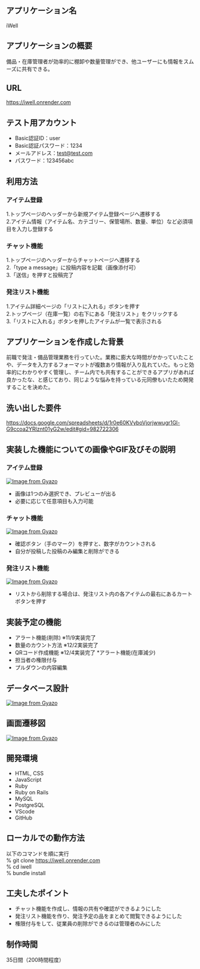 ## アプリケーション名
iWell  
## アプリケーションの概要
備品・在庫管理者が効率的に棚卸や数量管理ができ、他ユーザーにも情報をスムーズに共有できる。
## URL
https://iwell.onrender.com
## テスト用アカウント
* Basic認証ID：user
* Basic認証パスワード：1234
* メールアドレス：test@test.com
* パスワード：123456abc
## 利用方法
### アイテム登録
1.トップページのヘッダーから新規アイテム登録ページへ遷移する  
2.アイテム情報（アイテム名、カテゴリー、保管場所、数量、単位）など必須項目を入力し登録する
### チャット機能
1.トップページのヘッダーからチャットページへ遷移する  
2.「type a message」に投稿内容を記載（画像添付可）  
3.「送信」を押すと投稿完了
###  発注リスト機能
1.アイテム詳細ページの「リストに入れる」ボタンを押す  
2.トップページ（在庫一覧）の右下にある「発注リスト」をクリックする  
3.「リストに入れる」ボタンを押したアイテムが一覧で表示される
## アプリケーションを作成した背景
前職で発注・備品管理業務を行っていた。業務に膨大な時間がかかっていたことや、データを入力するフォーマットが複数あり情報が入り乱れていた。もっと効率的にわかりやすく管理し、チーム内でも共有することができるアプリがあれば良かったな、と感じており、同じような悩みを持っている元同僚もいたため開発することを決めた。
## 洗い出した要件
https://docs.google.com/spreadsheets/d/1r0e60KVyboVjorjwwugr1Gl-G9ccoa2YRlznt01yG2w/edit#gid=982722306
## 実装した機能についての画像やGIF及びその説明
### アイテム登録
[![Image from Gyazo](https://i.gyazo.com/cb5f3c2402c88976755677a88816105b.gif)](https://gyazo.com/cb5f3c2402c88976755677a88816105b)
* 画像は1つのみ選択でき、プレビューが出る
* 必要に応じて任意項目も入力可能
### チャット機能
[![Image from Gyazo](https://i.gyazo.com/9c605575200dc1915036b800dac0cf1e.gif)](https://gyazo.com/9c605575200dc1915036b800dac0cf1e)
* 確認ボタン（手のマーク）を押すと、数字がカウントされる
* 自分が投稿した投稿のみ編集と削除ができる
###  発注リスト機能
[![Image from Gyazo](https://i.gyazo.com/c67ae12fa5d5a9b72b59c661740560a0.gif)](https://gyazo.com/c67ae12fa5d5a9b72b59c661740560a0)
* リストから削除する場合は、発注リスト内の各アイテムの最右にあるカートボタンを押す
## 実装予定の機能
* アラート機能(削除)  ※11/9実装完了
* 数量のカウント方法  ※12/2実装完了
* QRコード作成機能  ※12/4実装完了
*アラート機能(在庫減少)
* 担当者の権限付与
* プルダウンの内容編集
## データベース設計
[![Image from Gyazo](https://i.gyazo.com/513ecdce439e04f7f4041003a24e8918.png)](https://gyazo.com/513ecdce439e04f7f4041003a24e8918)
## 画面遷移図
[![Image from Gyazo](https://i.gyazo.com/099adc054ec89193548b3fc66fea1ff6.png)](https://gyazo.com/099adc054ec89193548b3fc66fea1ff6)
## 開発環境
* HTML, CSS
* JavaScript
* Ruby
* Ruby on Rails
* MySQL
* PostgreSQL
* VScode
* GitHub
## ローカルでの動作方法
以下のコマンドを順に実行  
% git clone https://iwell.onrender.com  
% cd iwell  
% bundle install
## 工夫したポイント
* チャット機能を作成し、情報の共有や確認ができるようにした
* 発注リスト機能を作り、発注予定の品をまとめて閲覧できるようにした
* 権限付与をして、従業員の削除ができるのは管理者のみにした
## 制作時間
35日間（200時間程度）